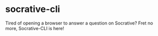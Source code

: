 # socrative-cli

Tired of opening a browser to answer a question on Socrative? Fret no more, Socrative-CLI is here!
